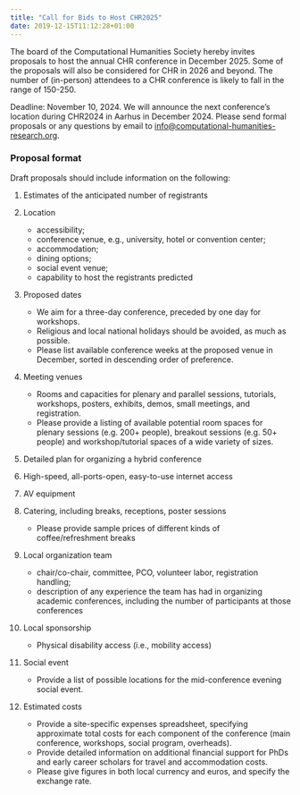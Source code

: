 ```yaml
---
title: "Call for Bids to Host CHR2025"
date: 2019-12-15T11:12:28+01:00
---
```


The board of the Computational Humanities Society hereby invites proposals to
host the annual CHR conference in December 2025. Some of the proposals will also
be considered for CHR in 2026 and beyond. The number of (in-person) attendees to
a CHR conference is likely to fall in the range of 150-250. 

Deadline: November 10, 2024. We will announce the next conference’s location
during CHR2024 in Aarhus in December 2024. Please send formal proposals or any
questions by email to info@computational-humanities-research.org. 

### Proposal format
Draft proposals should include information on the following:

1. Estimates of the anticipated number of registrants
2. Location
    - accessibility;
    - conference venue, e.g., university, hotel or convention center;
    - accommodation;
    - dining options;
    - social event venue;
    - capability to host the registrants predicted

3. Proposed dates
    - We aim for a three-day conference, preceded by one day for workshops.
    - Religious and local national holidays should be avoided, as much as possible.
    - Please list available conference weeks at the proposed venue in December,
    sorted in descending order of preference. 
    
4. Meeting venues
    - Rooms and capacities for plenary and parallel sessions, tutorials, workshops,
    posters, exhibits, demos, small meetings, and registration. 
    - Please provide a listing of available potential room spaces for plenary
    sessions (e.g. 200+ people), breakout sessions (e.g. 50+ people) and
    workshop/tutorial spaces of a wide variety of sizes. 
    
5. Detailed plan for organizing a hybrid conference
6. High-speed, all-ports-open, easy-to-use internet access
7. AV equipment
8. Catering, including breaks, receptions, poster sessions
    - Please provide sample prices of different kinds of coffee/refreshment breaks
9. Local organization team
    - chair/co-chair, committee, PCO, volunteer labor, registration handling;
    - description of any experience the team has had in organizing academic
    conferences, including the number of participants at those conferences 

10. Local sponsorship
    - Physical disability access (i.e., mobility access)

11. Social event
    - Provide a list of possible locations for the mid-conference evening social event.

12. Estimated costs
    - Provide a site-specific expenses spreadsheet, specifying approximate total
    costs for each component of the conference (main conference, workshops,
    social program, overheads). 
    - Provide detailed information on additional financial support for PhDs and
    early career scholars for travel and accommodation costs. 
    - Please give figures in both local currency and euros, and specify the
      exchange rate. 

